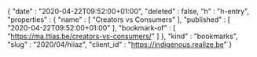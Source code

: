 {
  "date" : "2020-04-22T09:52:00+01:00",
  "deleted" : false,
  "h" : "h-entry",
  "properties" : {
    "name" : [ "Creators vs Consumers" ],
    "published" : [ "2020-04-22T09:52:00+01:00" ],
    "bookmark-of" : [ "https://ma.ttias.be/creators-vs-consumers/" ]
  },
  "kind" : "bookmarks",
  "slug" : "2020/04/hiiaz",
  "client_id" : "https://indigenous.realize.be"
}
